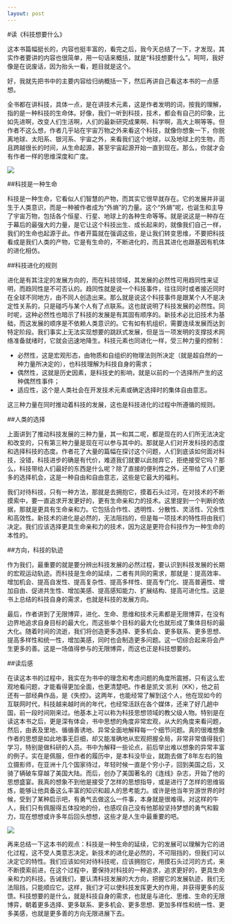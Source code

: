 ```yaml
---
layout: post
---
```

#读《科技想要什么》

这本书篇幅挺长的，内容也挺丰富的，看完之后，我今天总结了一下，才发现，其实作者要讲的内容也很简单，用一句话来概括，就是“科技想要什么”。呵呵，我好像是在说废话，因为抬头一看，题目就是这个。

好，我就先把书中的主要内容给归纳概括一下，然后再讲自己看这本书的一点感想。

全书都在讲科技，具体一点，是在讲技术元素，这是作者发明的词，按我的理解，指的是一种科技的生命体。好像，我们一听到科技，技术，都会有自己的印象，比如先进啊，改变人们生活啊，人们的最新研究成果啊、科学啊，高大上啊等等。但作者不这么想，作者几乎站在宇宙万物之外来看这个科技，就像你想象一下，你脱离地球、太阳系、银河系、宇宙之外，来看我们这个地球，以及地球上的生物，而且跨越很长的时间，从生命起源，甚至宇宙起源开始一直到现在。那么，你就才会有作者一样的思维深度和广度。

![](http://d.pr/i/7vCw.jpg)

##科技是一种生命

科技是一种生命，它看似人们智慧的产物，而其实它很早就存在。它的发展并非诞生于人类意识，而是一种被作者成为“外熵”的力量。这个“外熵”呢，也诞生和主导了宇宙万物，包括各个恒星、行星、地球上的各种生命等等。就是说这是一种存在于幕后的最强大的力量，是它让这个科技出生、成长起来的，就像我们自己一样，我们的生命也起源于此。作者开篇就在强调这些，是让我们转变思维，不要把科技看成是我们人类的产物，它是有生命的，不断进化的，而且其进化也跟基因有机体的进化相仿。

##科技进化的规则

进化是有其注定的发展方向的，而在科技领域，其发展的必然性可用趋同性来证明，而趋同性是不可否认的。趋同性就是说一个科技事件，往往同时或者接近同时在全球不同地方，由不同人创造出来。那么就是说这个科技事件是跟某个人不是决定性关系的，只是碰巧与某个人有了点联系。这也就说明了科技发展的必然性。同时呢，这种必然性也暗示了科技的发展是有其固有顺序的。新技术必比旧技术为基础，而这发展的顺序是不依赖人类意识的。它有如有机组织，需要连续发展而达到特定阶段。我们事实上无法实现想要的跳跃式发展，但是当一项发明的支撑技术网络准备就绪时，它就会迅速地降生。科技元素也同进化一样，受三种力量的控制：

- 必然性，这是宏观形态，由物质和自组织的物理法则所决定（就是超自然的一种力量所决定的），也科技理解为科技自身的需求；
- 偶然性，这就是历史因素，是科技史的影响，就是以前的一个选择所产生的这种偶然性事件；
- 适应性，这个是人类社会在开发技术元素或确定选择时的集体自由意志。

这三种力量在同时推动着科技的发展，这也是科技进化的过程中所遵循的规则。

##人类的选择

上面讲到了推动科技发展的三种力量，其一和其二呢，都是现在的人们所无法决定和改变的，只有第三种力量是现在可以参与其中的。那就是人们对开发科技的态度和选择科技的态度。作者花了大量的篇幅在探讨这个问题，人们到底该如何面对科技，没错，科技进步的确是有代价，难道我们就要以此抛弃它，拒绝接受它吗？那么，科技带给人们最好的东西是什么呢？除了直接的便利性之外，还带给了人们更多的选择机会，这是一种自由和自由意志，这些是它最大的福利。

我们对待科技，只有一种方法，那就是去拥抱它，摸着石头过河，在对技术的不断摸索中，要一直追求开发更好的，更有生命亲和力的技术。这里提到一个判断的依据，那就是更具有生命亲和力。它包括合作性、透明性、分散性、灵活性、冗余性和高效性。新技术的进化是必然的，无法阻挡的，但是每一项技术的特性将由我们决定。我们应该选择更具生命亲和力的技术，因为这是更符合科技作为一种生命的本性的。

##方向，科技的轨迹

作为我们，最重要的就是要分辨出科技发展的必然过程，要认识到科技发展的长期的宏观运动轨迹。而科技是生命的延续，二者有共同的需求，那就是：提高效率、增加机会、提高自发性、提高复杂性、提高多样性、提高专门化、提高普遍性、增加自由、促进共生性、增加美感、提高感知能力、扩展结构、提高可进化性。这是书上总结的科技自身的需求，也就是科技的发展方向。

最后，作者讲到了无限博弈，进化、生命、思维和技术元素都是无限博弈，在没有边界地追求自身目标的最大化，而这些单个目标的最大化也就形成了集体目标的最大化。随着时间的流逝，我们将创造更多选择、更多机会、更多联系、更多思想、提高多样性和统一性，增加美感，同时也会制造更多问题。这一切综合起来将会产生更多的善。这是一场值得参与的无限博弈，而这也正是科技想要的。

##读后感

在读这本书的过程中，我实在为书中的理念和考虑问题的角度所震撼，只有这么宏观地看问题，才能看得更加全面，也更清楚吧。作者是凯文·凯利（KK），他之前还有一部经典作品，是《失控》。这两年，也能经常了解到这个人，他在现如今的互联网时代，科技越来越时尚的年代，也经常活跃在各个媒体，还来了好几趟中国，前一段时间刚来过。他基本上可以称为科技思想领域的教父级人物。特别是在读这本书之后，更是深有体会，书中思想的角度非常宏观，从大的角度来看问题，然后，由表及里地、循循善诱地、异常全面地解释每一个细节问题。真的很难想象作者的思想是如此地事无巨细，却又能准确地从宏观把握全局，非常非常值得我们学习，特别是做科研的人员。书中为解释一些论点，前后举出难以想象的异常丰富的例子。实在是佩服，但作者的履历中，是本科没毕业，就跑去做了8年左右的独立摄影师，在亚洲十几个国家待过，年轻时候一直是个穷小子，回到美国之后，又骑了辆破车穿越了美国大陆。而后，创办了美国著名的《连线》杂志，开始了他的思想盛宴。我真的想象不到他是接受了怎样的思想指导，或是进行了怎样的思维锻炼，能够让他具备这么丰富的知识和超人的思考能力。或许是他当年穷游世界的时候，受到了某种启示吧，有勇气去做这么一件事，本身就是很难得。对这样的牛人，我们只有佩服得五体投地的份，也感叹自己没有他那般坚持梦想的勇气和毅力，现在想想或许多年后回头想想，这些才是人生中最重要的吧。

![](http://d.pr/i/hdzt.jpg)

再来总结一下这本书的观点：科技是一种生命的延续，它的发展可以理解为它的进化过程，这不受人类意志决定。新技术的进化是必然的，不可阻挡的，但我们可以决定它的特性。我们应该如何对待科技呢，应该拥抱它，用摸石头过河的方式，来不断摸索前进，在这个过程中，要保持对科技的一种追求，追求更好的，更具生命亲和力的科技。告诫我们，要认清科技发展的大方向，把握它的发展轨迹，我们无法阻挡，只能顺应它。这样，我们才可以使科技发挥更大的作用，并获得更多的反馈。科技想要的是什么，就是科技自身的需求，也就是与进化、思维、生命的无限博弈，朝着更多选择、更多联系、更多机会、更多思想、更加多样性和统一性、更多美感，也就是更多善的方向无限进展下去。